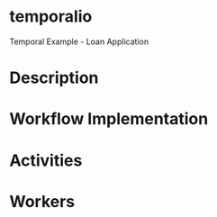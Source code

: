 # temporalio
Temporal Example - Loan Application

# Description


# Workflow Implementation

# Activities

# Workers
